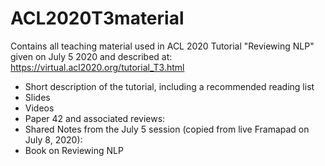 # ACL2020T3material
Contains all teaching material used in ACL 2020 Tutorial "Reviewing NLP" given on July 5 2020 and described at: 
https://virtual.acl2020.org/tutorial_T3.html

- Short description of the tutorial, including a recommended reading list
- Slides
- Videos 
- Paper 42 and associated reviews: 
- Shared Notes from the July 5 session (copied from live Framapad on July 8, 2020): 
- Book on Reviewing NLP

